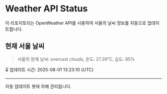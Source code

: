 
# Weather API Status

이 리포지토리는 OpenWeather API를 사용하여 서울의 날씨 정보를 자동으로 업데이트합니다.

## 현재 서울 날씨
> 서울의 현재 날씨: overcast clouds, 온도: 27.26°C, 습도: 85%

⏳ 업데이트 시간: 2025-08-01 13:23:10 (UTC)

---
자동 업데이트 봇에 의해 관리됩니다.
